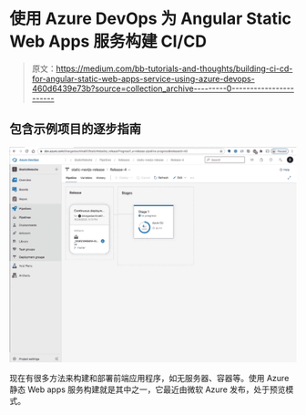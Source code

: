 # 使用 Azure DevOps 为 Angular Static Web Apps 服务构建 CI/CD

> 原文：<https://medium.com/bb-tutorials-and-thoughts/building-ci-cd-for-angular-static-web-apps-service-using-azure-devops-460d6439e73b?source=collection_archive---------0----------------------->

## 包含示例项目的逐步指南

![](img/9f2ab35f3443d13ccfcb3518051ebfbd.png)

现在有很多方法来构建和部署前端应用程序，如无服务器、容器等。使用 Azure 静态 Web apps 服务构建就是其中之一，它最近由微软 Azure 发布，处于预览模式。